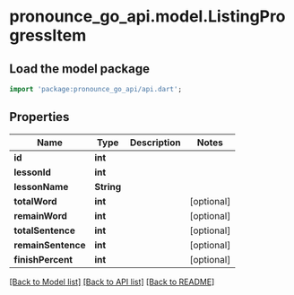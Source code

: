 # pronounce_go_api.model.ListingProgressItem

## Load the model package
```dart
import 'package:pronounce_go_api/api.dart';
```

## Properties
Name | Type | Description | Notes
------------ | ------------- | ------------- | -------------
**id** | **int** |  | 
**lessonId** | **int** |  | 
**lessonName** | **String** |  | 
**totalWord** | **int** |  | [optional] 
**remainWord** | **int** |  | [optional] 
**totalSentence** | **int** |  | [optional] 
**remainSentence** | **int** |  | [optional] 
**finishPercent** | **int** |  | [optional] 

[[Back to Model list]](../README.md#documentation-for-models) [[Back to API list]](../README.md#documentation-for-api-endpoints) [[Back to README]](../README.md)


